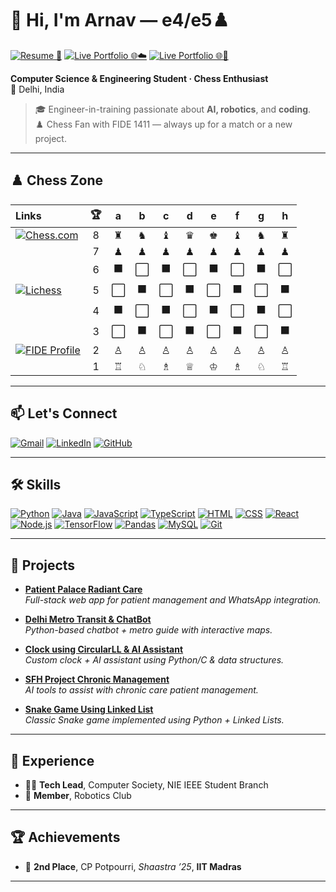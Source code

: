 # 👋 Hi, I'm Arnav — e4/e5♟️  


[![Resume 📄](https://img.shields.io/badge/Resume_📄-PDF-007ACC?style=for-the-badge&logo=adobeacrobatreader)](./ARNAV_SHARMA-Resume.pdf) 
[![Live Portfolio 🌐☁️](https://img.shields.io/badge/Live_Portfolio_🌐☁️-AWS_EC2_IPv4-FFA500?style=for-the-badge&logo=internet-explorer)](http://16.171.175.190/) 
[![Live Portfolio 🌐🔗](https://img.shields.io/badge/Live_Portfolio_🌐🔗-DDNS_URL-green?style=for-the-badge&logo=internetexplorer)](http://arnav-portfolio.ddnsfree.com/)



**Computer Science & Engineering Student · Chess Enthusiast**  
📍 Delhi, India
> 🎓 Engineer-in-training passionate about **AI, robotics**, and **coding**.  
> ♟️ Chess Fan with FIDE 1411 — always up for a match or a new project.


---

## ♟️ Chess Zone

| **Links**                                                                                                                                                                           | 🏆 | a | b | c | d | e | f | g | h |
|:------------------------------------------------------------------------------------------------------------------------------------------------------------------------------------|:--:|:-:|:-:|:-:|:-:|:-:|:-:|:-:|:-:|
| [![Chess.com](https://img.shields.io/badge/Challenge%20me-Chess.com-green?style=flat-square&logo=chessdotcom&logoColor=white)](https://www.chess.com/play/online/new?opponent=arnavsharma2908) |  8 | ♜ | ♞ | ♝ | ♛ | ♚ | ♝ | ♞ | ♜ |
|                                                                                                                                                                                     |  7 | ♟ | ♟ | ♟ | ♟ | ♟ | ♟ | ♟ | ♟ |
|                                                                                                                                                                                     |  6 | ⬛ | ⬜ | ⬛ | ⬜ | ⬛ | ⬜ | ⬛ | ⬜ |
| [![Lichess](https://img.shields.io/badge/Challenge%20me-Lichess-black?style=flat-square&logo=lichess&logoColor=white)](https://lichess.org/?user=ArnavSharma#friend)                 |  5 | ⬜ | ⬛ | ⬜ | ⬛ | ⬜ | ⬛ | ⬜ | ⬛ |
|                                                                                                                                                                                     |  4 | ⬛ | ⬜ | ⬛ | ⬜ | ⬛ | ⬜ | ⬛ | ⬜ |
|                                                                                                                                                                                     |  3 | ⬜ | ⬛ | ⬜ | ⬛ | ⬜ | ⬛ | ⬜ | ⬛ |
| [![FIDE Profile](https://img.shields.io/badge/FIDE-88125041-black?style=flat-square&logo=chess-dot-com)](https://ratings.fide.com/profile/88125041)                                 |  2 | ♙ | ♙ | ♙ | ♙ | ♙ | ♙ | ♙ | ♙ |
|                                                                                                                                                                                     |  1 | ♖ | ♘ | ♗ | ♕ | ♔ | ♗ | ♘ | ♖ |

---

## 📫 Let's Connect

[![Gmail](https://img.shields.io/badge/Gmail-D14836?style=for-the-badge&logo=gmail&logoColor=white)](mailto:arnavsharma2908@gmail.com)
[![LinkedIn](https://img.shields.io/badge/LinkedIn-blue?style=for-the-badge&logo=linkedin&logoColor=white)](https://linkedin.com/in/arnav-sharma-93a9bb269/)
[![GitHub](https://img.shields.io/badge/GitHub-100000?style=for-the-badge&logo=github&logoColor=white)](https://github.com/ArnavSharma2908)

---

## 🛠️ Skills

[![Python](https://img.shields.io/badge/Python-3670A0?style=for-the-badge&logo=python&logoColor=ffdd54)](https://www.python.org/)
[![Java](https://img.shields.io/badge/Java-ED8B00?style=for-the-badge&logo=java&logoColor=white)](https://www.java.com/)
[![JavaScript](https://img.shields.io/badge/JavaScript-F7DF1E?style=for-the-badge&logo=javascript&logoColor=black)](https://developer.mozilla.org/en-US/docs/Web/JavaScript)
[![TypeScript](https://img.shields.io/badge/TypeScript-3178C6?style=for-the-badge&logo=typescript&logoColor=white)](https://www.typescriptlang.org/)
[![HTML](https://img.shields.io/badge/HTML-E34F26?style=for-the-badge&logo=html5&logoColor=white)](https://developer.mozilla.org/en-US/docs/Web/HTML)
[![CSS](https://img.shields.io/badge/CSS-1572B6?style=for-the-badge&logo=css3&logoColor=white)](https://developer.mozilla.org/en-US/docs/Web/CSS)
[![React](https://img.shields.io/badge/React-20232A?style=for-the-badge&logo=react)](https://react.dev/)
[![Node.js](https://img.shields.io/badge/Node.js-339933?style=for-the-badge&logo=nodedotjs)](https://nodejs.org/)
[![TensorFlow](https://img.shields.io/badge/TensorFlow-FF6F00?style=for-the-badge&logo=tensorflow&logoColor=white)](https://www.tensorflow.org/)
[![Pandas](https://img.shields.io/badge/Pandas-150458?style=for-the-badge&logo=pandas)](https://pandas.pydata.org/)
[![MySQL](https://img.shields.io/badge/MySQL-4479A1?style=for-the-badge&logo=mysql&logoColor=white)](https://www.mysql.com/)
[![Git](https://img.shields.io/badge/Git-F05032?style=for-the-badge&logo=git&logoColor=white)](https://git-scm.com/)

---

## 🌟 Projects

- [**Patient Palace Radiant Care**](https://github.com/ArnavSharma2908/patient-palace-radiant-care)  
  *Full-stack web app for patient management and WhatsApp integration.*

- [**Delhi Metro Transit & ChatBot**](https://github.com/ArnavSharma2908/Delhi-Metro-Transit-Corporation-and-Chatbot)  
  *Python-based chatbot + metro guide with interactive maps.*

- [**Clock using CircularLL & AI Assistant**](https://github.com/ArnavSharma2908/Clock-using-CircularLL_and_AIAssistant)  
  *Custom clock + AI assistant using Python/C & data structures.*

- [**SFH Project Chronic Management**](https://github.com/ArnavSharma2908/SFH_Project_Chronic_Management)  
  *AI tools to assist with chronic care patient management.*

- [**Snake Game Using Linked List**](https://github.com/ArnavSharma2908/Snake_Game_Using_Linked-List)  
  *Classic Snake game implemented using Python + Linked Lists.*

---

## 💼 Experience

- 👨‍💻 **Tech Lead**, Computer Society, NIE IEEE Student Branch  
- 🤖 **Member**, Robotics Club

---

## 🏆 Achievements

- 🥈 **2nd Place**, CP Potpourri, *Shaastra ’25*, **IIT Madras**

---

